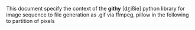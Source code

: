 This document specify the context of the **githy** [dƹißie] python library for image sequence to file generation as .gif via ffmpeg, pillow in the following to partition of pixels
